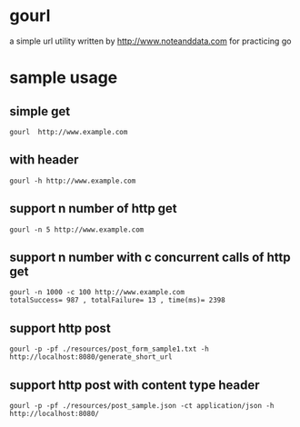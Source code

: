 # gourl
a simple url utility written by http://www.noteanddata.com for practicing go

# sample usage 

## simple get 
```
gourl  http://www.example.com
```

## with header
```
gourl -h http://www.example.com

```

## support n number of http get 
```
gourl -n 5 http://www.example.com

```

## support n number with c concurrent calls of http get

```
gourl -n 1000 -c 100 http://www.example.com
totalSuccess= 987 , totalFailure= 13 , time(ms)= 2398

```

## support http post 
```
gourl -p -pf ./resources/post_form_sample1.txt -h http://localhost:8080/generate_short_url

```

## support http post with content type header 
```
gourl -p -pf ./resources/post_sample.json -ct application/json -h http://localhost:8080/

```